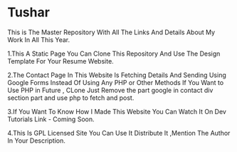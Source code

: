 # Tushar
This is The Master Repository With All The Links And Details About My Work In All This Year.
<p>1.This A Static Page You Can Clone This Repository And Use The Design Template For Your Resume Website.</p>
<p>2.The Contact Page In This Website Is Fetching Details And Sending Using Google Forms Instead Of Using Any PHP or Other Methods If You Want to Use PHP in Future , CLone Just Remove the part google in contact div section part and use php to fetch and post.</p>
<p>3.If You Want To Know How I Made This Website You Can Watch It On Dev Tutorials Link - Coming Soon.</p>
<p>4.This Is GPL Licensed Site You Can Use It Distribute It ,Mention The Author In Your Description.</p>
